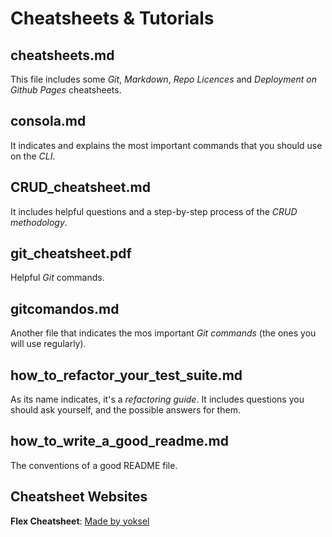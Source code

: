 # Cheatsheets & Tutorials

## cheatsheets.md
This file includes some *Git*, *Markdown*, *Repo Licences* and *Deployment on Github Pages* cheatsheets.

## consola.md
It indicates and explains the most important commands that you should use on the *CLI*.

## CRUD_cheatsheet.md 
It includes helpful questions and a step-by-step process of the *CRUD methodology*.

## git_cheatsheet.pdf
Helpful *Git* commands.

## gitcomandos.md
Another file that indicates the mos important *Git commands* (the ones you will use regularly).

## how_to_refactor_your_test_suite.md
As its name indicates, it's a *refactoring guide*. It includes questions you should ask yourself, and the possible answers for them.

## how_to_write_a_good_readme.md
The conventions of a good README file.

## Cheatsheet Websites
**Flex Cheatsheet**: [Made by yoksel](https://yoksel.github.io/flex-cheatsheet/)

